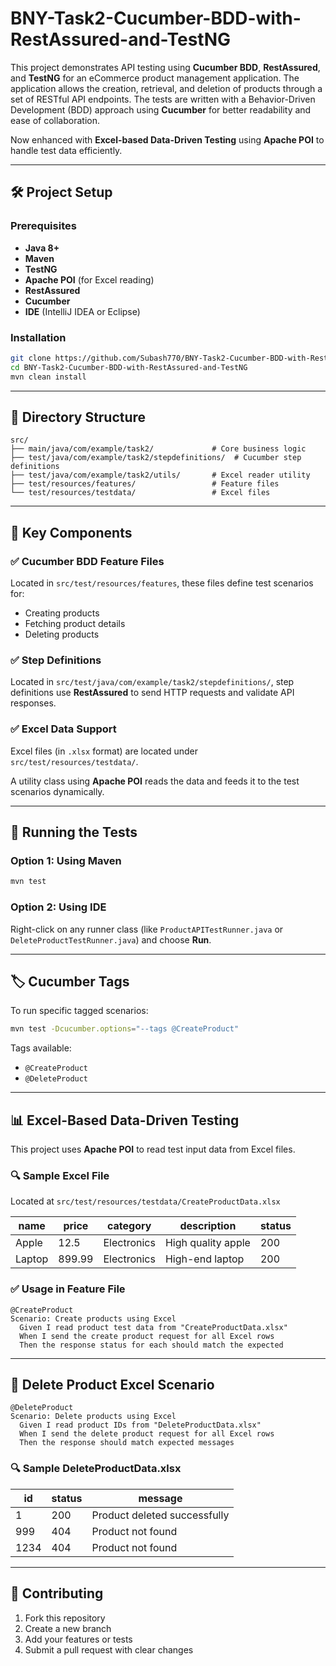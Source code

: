 # BNY-Task2-Cucumber-BDD-with-RestAssured-and-TestNG

This project demonstrates API testing using **Cucumber BDD**, **RestAssured**, and **TestNG** for an eCommerce product management application. The application allows the creation, retrieval, and deletion of products through a set of RESTful API endpoints. The tests are written with a Behavior-Driven Development (BDD) approach using **Cucumber** for better readability and ease of collaboration.

Now enhanced with **Excel-based Data-Driven Testing** using **Apache POI** to handle test data efficiently.

---

## 🛠️ Project Setup

### Prerequisites
- **Java 8+**
- **Maven**
- **TestNG**
- **Apache POI** (for Excel reading)
- **RestAssured**
- **Cucumber**
- **IDE** (IntelliJ IDEA or Eclipse)

### Installation

```bash
git clone https://github.com/Subash770/BNY-Task2-Cucumber-BDD-with-RestAssured-and-TestNG.git
cd BNY-Task2-Cucumber-BDD-with-RestAssured-and-TestNG
mvn clean install
```

---

## 📁 Directory Structure

```
src/
├── main/java/com/example/task2/             # Core business logic
├── test/java/com/example/task2/stepdefinitions/  # Cucumber step definitions
├── test/java/com/example/task2/utils/       # Excel reader utility
├── test/resources/features/                 # Feature files
└── test/resources/testdata/                 # Excel files
```

---

## 🧩 Key Components

### ✅ Cucumber BDD Feature Files
Located in `src/test/resources/features`, these files define test scenarios for:
- Creating products
- Fetching product details
- Deleting products

### ✅ Step Definitions
Located in `src/test/java/com/example/task2/stepdefinitions/`, step definitions use **RestAssured** to send HTTP requests and validate API responses.

### ✅ Excel Data Support
Excel files (in `.xlsx` format) are located under `src/test/resources/testdata/`.

A utility class using **Apache POI** reads the data and feeds it to the test scenarios dynamically.

---

## 🧪 Running the Tests

### Option 1: Using Maven

```bash
mvn test
```

### Option 2: Using IDE

Right-click on any runner class (like `ProductAPITestRunner.java` or `DeleteProductTestRunner.java`) and choose **Run**.

---

## 🏷️ Cucumber Tags

To run specific tagged scenarios:

```bash
mvn test -Dcucumber.options="--tags @CreateProduct"
```

Tags available:
- `@CreateProduct`
- `@DeleteProduct`

---

## 📊 Excel-Based Data-Driven Testing

This project uses **Apache POI** to read test input data from Excel files.

### 🔍 Sample Excel File

Located at `src/test/resources/testdata/CreateProductData.xlsx`

| name   | price  | category     | description         | status |
|--------|--------|--------------|---------------------|--------|
| Apple  | 12.5   | Electronics  | High quality apple  | 200    |
| Laptop | 899.99 | Electronics  | High-end laptop     | 200    |

### ✅ Usage in Feature File

```gherkin
@CreateProduct
Scenario: Create products using Excel
  Given I read product test data from "CreateProductData.xlsx"
  When I send the create product request for all Excel rows
  Then the response status for each should match the expected
```

---

## 🧹 Delete Product Excel Scenario

```gherkin
@DeleteProduct
Scenario: Delete products using Excel
  Given I read product IDs from "DeleteProductData.xlsx"
  When I send the delete product request for all Excel rows
  Then the response should match expected messages
```

### 🔍 Sample DeleteProductData.xlsx

| id   | status | message                      |
|------|--------|------------------------------|
| 1    | 200    | Product deleted successfully |
| 999  | 404    | Product not found            |
| 1234 | 404    | Product not found            |

---

## 🤝 Contributing

1. Fork this repository
2. Create a new branch
3. Add your features or tests
4. Submit a pull request with clear changes

